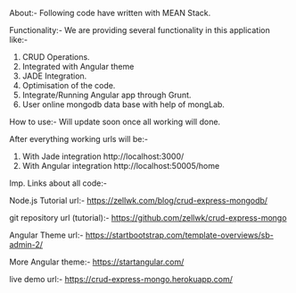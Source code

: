 About:-
Following code have written with MEAN Stack.

Functionality:-
We are providing several functionality in this application like:-
1. CRUD Operations.
2. Integrated with Angular theme
3. JADE Integration.
4. Optimisation of the code.
5. Integrate/Running Angular app through Grunt.
6. User online mongodb data base with help of mongLab.

How to use:-
Will update soon once all working will done.


After everything working urls will be:-
1. With Jade integration
    http://localhost:3000/
2. With Angular integration
    http://localhost:50005/home


Imp. Links about all code:-

Node.js Tutorial url:-  https://zellwk.com/blog/crud-express-mongodb/

git repository url (tutorial):-   https://github.com/zellwk/crud-express-mongo

Angular Theme url:-   https://startbootstrap.com/template-overviews/sb-admin-2/

More Angular theme:-   https://startangular.com/

live demo url:-    https://crud-express-mongo.herokuapp.com/